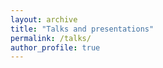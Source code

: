 ```yaml
---
layout: archive
title: "Talks and presentations"
permalink: /talks/
author_profile: true
---
```


[//]: # (<p style="text-decoration:underline;"><a href="/talkmap.html">See a map of all the places I've given a talk!</a></p>)

<!--
{% for post in site.talks reversed %}
  {% include archive-single-talk.html %}
{% endfor %}
-->